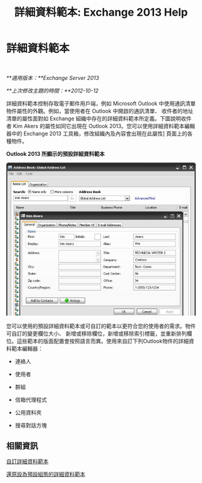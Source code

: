 ﻿---
title: '詳細資料範本: Exchange 2013 Help'
TOCTitle: 詳細資料範本
ms:assetid: 26f02e47-1540-4840-afe0-600c97368cac
ms:mtpsurl: https://technet.microsoft.com/zh-tw/library/JJ673049(v=EXCHG.150)
ms:contentKeyID: 50472862
ms.date: 05/21/2018
mtps_version: v=EXCHG.150
ms.translationtype: MT
---

# 詳細資料範本

 

_**適用版本：**Exchange Server 2013_

_**上次修改主題的時間：**2012-10-12_

詳細資料範本控制存取電子郵件用戶端，例如 Microsoft Outlook 中使用通訊清單物件屬性的外觀。例如，當使用者在 Outlook 中開啟的通訊清單、 收件者的地址清單的屬性面對如 Exchange 組織中存在的詳細資料範本所定義。下圖說明收件者 Kim Akers 的屬性如同它出現在 Outlook 2013。您可以使用詳細資料範本編輯器中的 Exchange 2013 工具箱，修改組織內及內容會出現在此屬性\] 頁面上的各種物件。

**Outlook 2013 所顯示的預設詳細資料範本**

![Outlook 2007 中的預設詳細資料範本](images/JJ673049.a0af8aca-663d-4702-ab2f-9a342f481cdf(EXCHG.150).gif "Outlook 2007 中的預設詳細資料範本")

您可以使用的預設詳細資料範本或可自訂的範本以更符合您的使用者的需求。物件可自訂的變更欄位大小、 新增或移除欄位，新增或移除索引標籤，並重新排列欄位。這些範本的版面配置會按照語言而異。使用來自訂下列Outlook物件的詳細資料範本編輯器：

  - 連絡人

  - 使用者

  - 群組

  - 信箱代理程式

  - 公用資料夾

  - 搜尋對話方塊

## 相關資訊

[自訂詳細資料範本](customize-details-templates-exchange-2013-help.md)

[還原設為預設組態的詳細資料範本](restore-a-details-template-to-the-default-configuration-exchange-2013-help.md)

